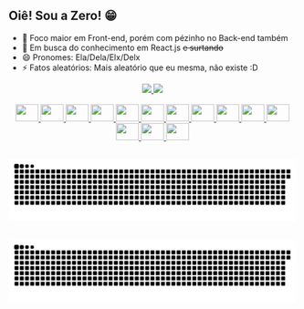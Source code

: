 ## Oiê! Sou a Zero! 😁

- 🔭 Foco maior em Front-end, porém com pézinho no Back-end também
- 🌱 Em busca do conhecimento em React.js ~~e surtando~~
- 😄 Pronomes: Ela/Dela/Elx/Delx
- ⚡ Fatos aleatórios: Mais aleatório que eu mesma, não existe :D

<div align="center">
  <a href="https://github.com/ZeroLie">
  <img height="180em" 
    src="https://github-readme-stats-ecru-eight-84.vercel.app/api?username=ZeroLie&show_icons=true&theme=tokyonight&include_all_commits=true&count_private=true"/>
  <img height="180em" 
    src="https://github-readme-stats-ecru-eight-84.vercel.app/api/top-langs/?username=ZeroLie&layout=compact&langs_count=7&theme=tokyonight&include_all_commits=true"/>
</div>

<div align="center">
  <br>
  <img align="center alt="Zero-Bootstrap" height="30" width="40" src="https://cdn.jsdelivr.net/gh/devicons/devicon/icons/bootstrap/bootstrap-original.svg">
  <img align="center alt="Zero-Code" height="30" width="40" src="https://cdn.jsdelivr.net/gh/devicons/devicon/icons/codeigniter/codeigniter-plain.svg">
  <img align="center alt="Zero-CSS" height="30" width="40" src="https://cdn.jsdelivr.net/gh/devicons/devicon/icons/css3/css3-original.svg">
  <img align="center alt="Zero-Figma" height="30" width="40" src="https://cdn.jsdelivr.net/gh/devicons/devicon/icons/figma/figma-original.svg">
  <img align="center alt="Zero-Hub" height="30" width="40" src="https://cdn.jsdelivr.net/gh/devicons/devicon/icons/github/github-original.svg">
  <img align="center alt="Zero-HMTL" height="30" width="40" src="https://cdn.jsdelivr.net/gh/devicons/devicon/icons/html5/html5-original.svg">
  <img align="center alt="Zero-JS" height="30" width="40" src="https://cdn.jsdelivr.net/gh/devicons/devicon/icons/javascript/javascript-original.svg">
  <img align="center alt="Zero-UI" height="30" width="40" src="https://cdn.jsdelivr.net/gh/devicons/devicon/icons/materialui/materialui-original.svg">
  <img align="center alt="Zero-Mysql" height="30" width="40" src="https://cdn.jsdelivr.net/gh/devicons/devicon/icons/mysql/mysql-original.svg">
  <img align="center alt="Zero-PHP" height="30" width="40" src="https://cdn.jsdelivr.net/gh/devicons/devicon/icons/php/php-original.svg">
  <img align="center alt="Zero-Photo" height="30" width="40" src="https://cdn.jsdelivr.net/gh/devicons/devicon/icons/photoshop/photoshop-plain.svg">
  <img align="center alt="Zero-React" height="30" width="40" src="https://cdn.jsdelivr.net/gh/devicons/devicon/icons/react/react-original.svg">
  <img align="center alt="Zero-Sqlite" height="30" width="40" src="https://cdn.jsdelivr.net/gh/devicons/devicon/icons/sqlite/sqlite-original.svg">
  <img align="center alt="Zero-Vscode" height="30" width="40" src="https://cdn.jsdelivr.net/gh/devicons/devicon/icons/vscode/vscode-original.svg">
  <br>
</div>
  
##

 <picture>
  <source media="(prefers-color-scheme: dark)" srcset="github-snake-dark.svg" />
  <source media="(prefers-color-scheme: light)" srcset="github-snake.svg" />
  <img alt="github-snake" src="https://github.com/ZeroLie/ZeroLie/blob/output/github-contribution-grid-snake.svg" />
</picture>

  
## ![snake gif](https://github.com/ZeroLie/ZeroLie/blob/output/github-contribution-grid-snake.svg)  
